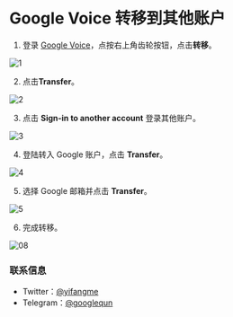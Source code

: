 # Google Voice 转移到其他账户

1. 登录 [Google Voice](https://voice.google.com/u/0/messages)，点按右上角齿轮按钮，点击**转移**。

![1](https://tvax4.sinaimg.cn/large/008eZBHKly1gpa20c1375j31vg1480uc.jpg)

2. 点击**Transfer**。


![2](https://tvax3.sinaimg.cn/large/008eZBHKly1gpa20iay7dj31uy146jt3.jpg)

3. 点击 **Sign-in to another account** 登录其他账户。

![3](https://tvax1.sinaimg.cn/large/008eZBHKly1gpa232mh2sj31uy146whk.jpg)



4. 登陆转入 Google 账户，点击 **Transfer**。

![4](https://tva4.sinaimg.cn/large/008eZBHKly1gpa20srh3uj31jq0jaweu.jpg)



5. 选择 Google 邮箱并点击 **Transfer**。

![5](https://tvax2.sinaimg.cn/large/008eZBHKly1gpa20ximnkj31tk168tbl.jpg)

6. 完成转移。

![08](https://tva1.sinaimg.cn/large/008eZBHKly1gpa2120zx9j30yy0est9b.jpg)
### 联系信息

* Twitter：[@yifangme](https://twitter.com/yifangme)
* Telegram：[@googlequn](https://t.me/googlequn) 